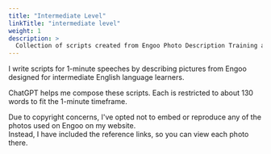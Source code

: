 ```yaml
---
title: "Intermediate Level"
linkTitle: "intermediate level"
weight: 1
description: >
  Collection of scripts created from Engoo Photo Description Training at Intermediate Level
---
```


I write scripts for 1-minute speeches by describing pictures from Engoo designed for intermediate English language learners.

ChatGPT helps me compose these scripts.
Each is restricted to about 130 words to fit the 1-minute timeframe.

Due to copyright concerns, I've opted not to embed or reproduce any of the photos used on Engoo on my website.   
Instead, I have included the reference links, so you can view each photo there.
